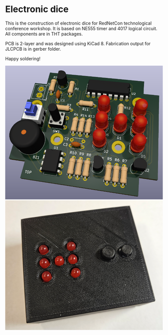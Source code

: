 # Electronic dice
This is the construction of electronic dice for RedNetCon technological conference
workshop. It is based on NE555 timer and 4017 logical circuit. All components are 
in THT packages.

PCB is 2-layer and was designed using KiCad 8. Fabrication output for JLCPCB is in gerber folder.

Happy soldering!

![3D view](doc/3d_view_top.png)
![Dice](doc/dice.png)